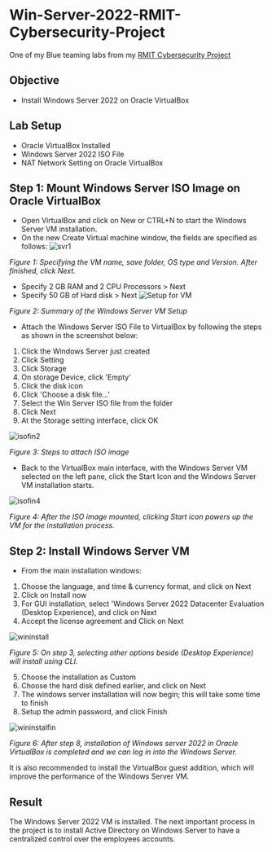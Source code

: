 # Win-Server-2022-RMIT-Cybersecurity-Project
One of my Blue teaming labs from my [RMIT Cybersecurity Project](https://github.com/Kazu010101/RMIT-Cybersecurity-Project/blob/main/README.md)

## Objective

- Install Windows Server 2022 on Oracle VirtualBox

## Lab Setup
- Oracle VirtualBox Installed
- Windows Server 2022 ISO File
- NAT Network Setting on Oracle VirtualBox

## Step 1: Mount Windows Server ISO Image on Oracle VirtualBox
- Open VirtualBox and click on New or CTRL+N to start the Windows Server VM installation.
- On the new Create Virtual machine window, the fields are specified as follows:
![svr1](https://github.com/user-attachments/assets/8d513a44-309a-4f64-bcae-f7944bd3128a)

*Figure 1: Specifying the VM name, save folder, OS type and Version. After finished, click Next.*

- Specify 2 GB RAM and 2 CPU Processors > Next
- Specify 50 GB of Hard disk > Next
![Setup for VM](https://github.com/user-attachments/assets/901b7120-87a4-448a-aa0a-1d8ff2775a65)

*Figure 2: Summary of the Windows Server VM Setup*

- Attach the Windows Server ISO File to VirtualBox by following the steps as shown in the screenshot below:
1. Click the Windows Server just created
2. Click Setting 
3. Click Storage 
4. On storage Device, click 'Empty' 
5. Click the disk icon
6. Click 'Choose a disk file...'
7. Select the Win Server ISO file from the folder
8. Click Next
9. At the Storage setting interface, click OK

![isofin2](https://github.com/user-attachments/assets/d9b1bb06-d0a0-4d09-89be-6a05c19b7fb4)


*Figure 3: Steps to attach ISO image*

- Back to the VirtualBox main interface, with the Windows Server VM selected on the left pane, click the Start Icon and the Windows Server VM installation starts.

![isofin4](https://github.com/user-attachments/assets/2e0855a9-943a-4417-a52e-ca49e814b3c0)

*Figure 4: After the ISO image mounted, clicking Start icon powers up the VM for the installation process.*

## Step 2: Install Windows Server VM

- From the main installation windows:
1. Choose the language, and time & currency format, and click on Next
2. Click on Install now
3. For GUI installation, select 'Windows Server 2022 Datacenter Evaluation (Desktop Experience), and click on Next
4. Accept the license agreement and Click on Next

![wininstall](https://github.com/user-attachments/assets/fc2e485b-20a8-4a08-90dc-29adbb57c57a)

*Figure 5: On step 3, selecting other options beside (Desktop Experience) will install using CLI.*

5. Choose the installation as Custom
6. Choose the hard disk defined earlier, and click on Next
7. The windows server installation will now begin; this will take some time to finish
8. Setup the admin password, and click Finish

![wininstalfin](https://github.com/user-attachments/assets/67adee3b-63f3-4614-b050-56b09914ebb3)

*Figure 6: After step 8, installation of Windows server 2022 in Oracle VirtualBox is completed and we can log in into the Windows Server.*

It is also recommended to install the VirtualBox guest addition, which will improve the performance of the Windows Server VM.

## Result

The Windows Server 2022 VM is installed. The next important process in the project is to install Active Directory on Windows Server to have a centralized control over the employees accounts. 


